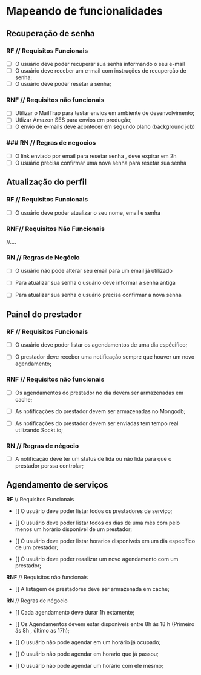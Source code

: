 # Mapeando de funcionalidades

## Recuperação de senha

### **RF** // Requisitos Funcionais

- [ ] O usuário deve poder recuperar sua senha informando o seu e-mail
- [ ] O usuário deve receber um e-mail com instruções de recuperção de senha;
- [ ] O usuário deve poder resetar a senha;

### **RNF** // Requisitos não funcionais

- [ ] Utilizar o MailTrap para testar envios em ambiente de desenvolvimento;
- [ ] Utlizar Amazon SES para envios em produção;
- [ ] O envio de e-mails deve acontecer em segundo plano (background job)

### ### **RN** // Regras de negocios

- [ ] O link enviado por email para resetar senha , deve expirar em 2h
- [ ] O usuário precisa confirmar uma nova senha para resetar sua senha

## Atualização do perfil

### **RF** // Requisitos Funcionais

- [ ] O usuário deve poder atualizar o seu nome, email e senha

### **RNF**// Requisitos Não Funcionais

//....

### **RN** // Regras de Negócio

- [ ] O usuário não pode alterar seu email para um email já utilizado

- [ ] Para atualizar sua senha o usuário deve informar a senha antiga

- [ ] Para atualizar sua senha o usuário precisa confirmar a nova senha

## Painel do prestador

### **RF** // Requisitos Funcionais

- [ ] O usuário deve poder listar os agendamentos de uma dia espécifico;

- [ ] O prestador deve receber uma notificação sempre que houver um novo agendamento;

### **RNF** // Requisitos não funcionais

- [ ] Os agendamentos do prestador no dia devem ser armazenadas em cache;

- [ ] As notificações do prestador devem ser armazenadas no Mongodb;

- [ ] As notificações do prestador devem ser enviadas tem tempo real utilizando Sockt.io;

### **RN** // Regras de négocio

- [ ] A notificação deve ter um status de lida ou não lida para que o prestador porssa controlar;

## Agendamento de serviços

**RF** // Requisitos Funcionais

- [] O usuário deve poder listar todos os prestadores de serviço;

- [] O usuário deve poder listar todos os dias de uma mês com pelo menos um horário disponível de um prestador;

- [] O usuário deve poder listar horarios disponiveis em um dia específico de um prestador;

- [] O usuário deve poder reaalizar um novo agendamento com um prestador;

**RNF** // Requisitos não funcionais

- [] A listagem de prestadores deve ser armazenada em cache;

**RN** // Regras de négocio

- [] Cada agendamento deve durar 1h extamente;

- [] Os Agendamentos devem estar disponíveis entre 8h ás 18 h (Primeiro ás 8h , último as 17h);

- [] O usuário não pode agendar em um horário já ocupado;

- [] O usuário não pode agendar em horario que já passou;

- [] O usuário não pode agendar um horário com ele mesmo;
